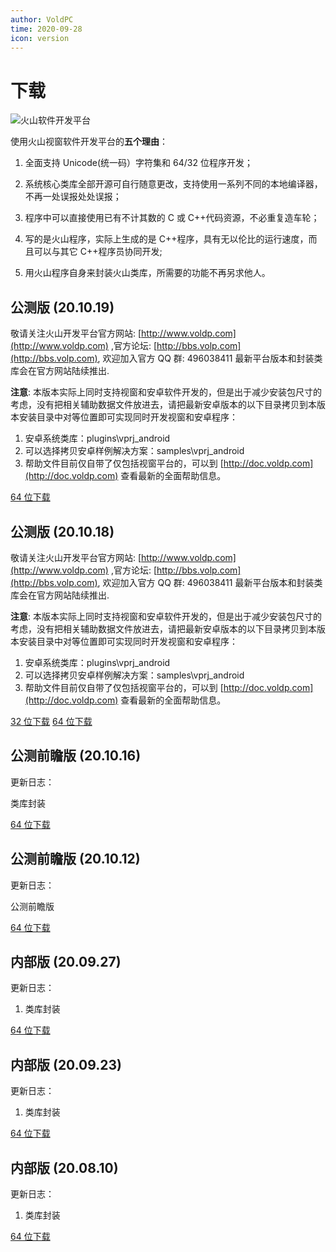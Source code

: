 ```yaml
---
author: VoldPC
time: 2020-09-28
icon: version
---
```


# 下载

![火山软件开发平台](/assets/images/starter/release/UVGVhDP0Sahf0saL.png)

使用火山视窗软件开发平台的**五个理由**：

1. 全面支持 Unicode(统一码）字符集和 64/32 位程序开发；

2. 系统核心类库全部开源可自行随意更改，支持使用一系列不同的本地编译器，不再一处误报处处误报；

3. 程序中可以直接使用已有不计其数的 C 或 C++代码资源，不必重复造车轮；

4. 写的是火山程序，实际上生成的是 C++程序，具有无以伦比的运行速度，而且可以与其它 C++程序员协同开发;

5. 用火山程序自身来封装火山类库，所需要的功能不再另求他人。

## 公测版 (20.10.19)

敬请关注火山开发平台官方网站: [http://www.voldp.com](http://www.voldp.com) ,官方论坛: [http://bbs.volp.com](http://bbs.volp.com), 欢迎加入官方 QQ 群: 496038411
最新平台版本和封装类库会在官方网站陆续推出.

**注意**: 本版本实际上同时支持视窗和安卓软件开发的，但是出于减少安装包尺寸的考虑，没有把相关辅助数据文件放进去，请把最新安卓版本的以下目录拷贝到本版本安装目录中对等位置即可实现同时开发视窗和安卓程序：

1. 安卓系统类库：plugins\vprj_android
2. 可以选择拷贝安卓样例解决方案：samples\vprj_android
3. 帮助文件目前仅自带了仅包括视窗平台的，可以到 [http://doc.voldp.com](http://doc.voldp.com) 查看最新的全面帮助信息。

[64 位下载](https://545c.com/file/17391172-468063377)

## 公测版 (20.10.18)

敬请关注火山开发平台官方网站: [http://www.voldp.com](http://www.voldp.com) ,官方论坛: [http://bbs.volp.com](http://bbs.volp.com), 欢迎加入官方 QQ 群: 496038411
最新平台版本和封装类库会在官方网站陆续推出.

**注意**: 本版本实际上同时支持视窗和安卓软件开发的，但是出于减少安装包尺寸的考虑，没有把相关辅助数据文件放进去，请把最新安卓版本的以下目录拷贝到本版本安装目录中对等位置即可实现同时开发视窗和安卓程序：

1. 安卓系统类库：plugins\vprj_android
2. 可以选择拷贝安卓样例解决方案：samples\vprj_android
3. 帮助文件目前仅自带了仅包括视窗平台的，可以到 [http://doc.voldp.com](http://doc.voldp.com) 查看最新的全面帮助信息。

[32 位下载](https://545c.com/file/17391172-467476429) [64 位下载](https://545c.com/file/17391172-467476430)

## 公测前瞻版 (20.10.16)

更新日志：

类库封装

[64 位下载](https://545c.com/file/17391172-467230097)

## 公测前瞻版 (20.10.12)

更新日志：

公测前瞻版

[64 位下载](https://545c.com/file/17391172-466553486)

## 内部版 (20.09.27)

更新日志：

1. 类库封装

[64 位下载](https://545c.com/file/17391172-463193303)

## 内部版 (20.09.23)

更新日志：

1. 类库封装

[64 位下载](https://545c.com/file/17391172-463193295)

## 内部版 (20.08.10)

更新日志：

1. 类库封装

[64 位下载](https://545c.com/file/17391172-463193297)
